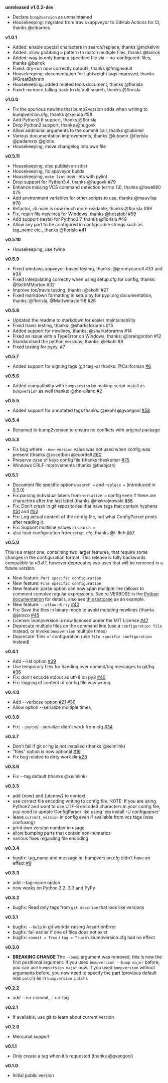 **unreleased**
**v1.0.2-dev**
- Declare `bump2version` as unmaintained
- Housekeeping: migrated from travis+appveyor to GitHub Actions for CI, thanks @clbarnes

**v1.0.1**
- Added: enable special characters in search/replace, thanks @mckelvin
- Added: allow globbing a pattern to match multiple files, thanks @balrok
- Added: way to only bump a specified file via --no-configured-files, thanks @balrok
- Fixed: dry-run now correctly outputs, thanks @fmigneault
- Housekeeping: documentation for lightweight tags improved, thanks @GreatBahram
- Housekeeping: added related tools document, thanks @florisla
- Fixed: no more falling back to default search, thanks @florisla

**v1.0.0**
- Fix the spurious newline that bump2version adds when writing to bumpversion.cfg, thanks @kyluca #58
- Add Python3.8 support, thanks @florisla
- Drop Python2 support, thanks @hugovk
- Allow additional arguments to the commit call, thanks @lubomir
- Various documentation improvements, thanks @lubomir @florisla @padamstx @glotis
- Housekeeping, move changelog into own file

**v0.5.11**

- Housekeeping, also publish an sdist
- Housekeeping, fix appveyor builds
- Housekeeping, `make lint` now lints with pylint
- Drop support for Python3.4, thanks @hugovk #79
- Enhance missing VCS command detection (errno 13), thanks @lowell80 #75
- Add environment variables for other scripts to use, thanks @mauvilsa #70
- Refactor, cli.main is now much more readable, thanks @florisla #68
- Fix, retain file newlines for Windows, thanks @hesstobi #59
- Add support (tests) for Pythno3.7, thanks @florisla #49
- Allow any part to be configured in configurable strings such as tag_name etc., thanks @florisla #41

**v0.5.10**

- Housekeeping, use twine

**v0.5.9**

- Fixed windows appveyor-based testing, thanks: @jeremycarroll #33 and #34
- Fixed interpolating correctly when using setup.cfg for config, thanks: @SethMMorton #32
- Improve tox/travis testing, thanks: @ekohl #27
- Fixed markdown formatting in setup.py for pypi.org documentation, thanks: @florisla, @Mattwmaster58 #26

**v0.5.8**

- Updated the readme to markdown for easier maintainability
- Fixed travis testing, thanks: @sharksforarms #15
- Added support for newlines, thanks: @sharksforarms #14
- Fixed an issue with a TypeError on Windows, thanks: @lorengordon #12
- Standardised the python versions, thanks: @ekohl #8
- Fixed testing for pypy, #7

**v0.5.7**

- Added support for signing tags (git tag -s)
  thanks: @Californian [#6](https://github.com/c4urself/bump2version/pull/6)

**v0.5.6**

- Added compatibility with `bumpversion` by making script install as `bumpversion` as well
  thanks: @the-allanc [#2](https://github.com/c4urself/bump2version/pull/2)

**v0.5.5**

- Added support for annotated tags
  thanks: @ekohl @gvangool [#58](https://github.com/peritus/bumpversion/pull/58)

**v0.5.4**

- Renamed to bump2version to ensure no conflicts with original package

**v0.5.3**

- Fix bug where `--new-version` value was not used when config was present
  (thanks @cscetbon @ecordell [#60](https://github.com/peritus/bumpversion/pull/60)
- Preserve case of keys config file
  (thanks theskumar [#75](https://github.com/peritus/bumpversion/pull/75)
- Windows CRLF improvements (thanks @thebjorn)

**v0.5.1**

- Document file specific options `search =` and `replace =` (introduced in 0.5.0)
- Fix parsing individual labels from `serialize =` config even if there are
  characters after the last label (thanks @mskrajnowski [#56](https://github.com/peritus/bumpversion/pull/56)
- Fix: Don't crash in git repositories that have tags that contain hyphens [#51](https://github.com/peritus/bumpversion/pull/51) and [#52](https://github.com/peritus/bumpversion/pull/52)
- Fix: Log actual content of the config file, not what ConfigParser prints
  after reading it.
- Fix: Support multiline values in `search =`
- also load configuration from `setup.cfg`, thanks @t-8ch [#57](https://github.com/peritus/bumpversion/pull/57)

**v0.5.0**

This is a major one, containing two larger features, that require some changes
in the configuration format. This release is fully backwards compatible to
*v0.4.1*, however deprecates two uses that will be removed in a future version.

- New feature: `Part specific configuration`
- New feature: `File specific configuration`
- New feature: parse option can now span multiple line (allows to comment complex
  regular expressions. See re.VERBOSE in the [Python documentation](https://docs.python.org/library/re.html#re.VERBOSE) for details, also see [this testcase](https://github.com/peritus/bumpversion/blob/165e5d8bd308e9b7a1a6d17dba8aec9603f2d063/tests.py#L1202-L1211) as an example.
- New feature: `--allow-dirty` [#42](https://github.com/peritus/bumpversion/pull/42)
- Fix: Save the files in binary mode to avoid mutating newlines (thanks @jaraco [#45](https://github.com/peritus/bumpversion/pull/45)
- License: bumpversion is now licensed under the MIT License [#47](https://github.com/peritus/bumpversion/issues/47)
- Deprecate multiple files on the command line (use a `configuration file` instead, or invoke `bumpversion` multiple times)
- Deprecate 'files =' configuration (use `file specific configuration` instead)

**v0.4.1**

- Add --list option [#39](https://github.com/peritus/bumpversion/issues/39)
- Use temporary files for handing over commit/tag messages to git/hg [#36](https://github.com/peritus/bumpversion/issues/36)
- Fix: don't encode stdout as utf-8 on py3 [#40](https://github.com/peritus/bumpversion/issues/40)
- Fix: logging of content of config file was wrong

**v0.4.0**

- Add --verbose option [#21](https://github.com/peritus/bumpversion/issues/21) [#30](https://github.com/peritus/bumpversion/issues/30)
- Allow option --serialize multiple times

**v0.3.8**

- Fix: --parse/--serialize didn't work from cfg [#34](https://github.com/peritus/bumpversion/issues/34)

**v0.3.7**

- Don't fail if git or hg is not installed (thanks @keimlink)
- "files" option is now optional [#16](https://github.com/peritus/bumpversion/issues/16)
- Fix bug related to dirty work dir [#28](https://github.com/peritus/bumpversion/issues/28)


**v0.3.6**

- Fix --tag default (thanks @keimlink)

**v0.3.5**

- add {now} and {utcnow} to context
- use correct file encoding writing to config file. NOTE: If you are using
  Python2 and want to use UTF-8 encoded characters in your config file, you
  need to update ConfigParser like using 'pip install -U configparser'
- leave `current_version` in config even if available from vcs tags (was
  confusing)
- print own version number in usage
- allow bumping parts that contain non-numerics
- various fixes regarding file encoding

**v0.3.4**

- bugfix: tag_name and message in .bumpversion.cfg didn't have an effect [#9](https://github.com/peritus/bumpversion/issues/9)

**v0.3.3**

- add --tag-name option
- now works on Python 3.2, 3.3 and PyPy

**v0.3.2**

- bugfix: Read only tags from `git describe` that look like versions

**v0.3.1**

- bugfix: `--help` in git workdir raising AssertionError
- bugfix: fail earlier if one of files does not exist
- bugfix: `commit = True` / `tag = True` in .bumpversion.cfg had no effect

**v0.3.0**

- **BREAKING CHANGE** The `--bump` argument was removed, this is now the first
  positional argument.
  If you used `bumpversion --bump major` before, you can use
  `bumpversion major` now.
  If you used `bumpversion` without arguments before, you now
  need to specify the part (previous default was `patch`) as in
  `bumpversion patch`).

**v0.2.2**

- add --no-commit, --no-tag

**v0.2.1**

- If available, use git to learn about current version

**v0.2.0**

- Mercurial support

**v0.1.1**

- Only create a tag when it's requested (thanks @gvangool)

**v0.1.0**

- Initial public version
